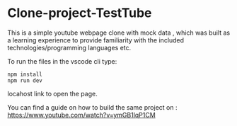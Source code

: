 # Clone-project-TestTube
This is a simple youtube webpage clone with mock data , which was built as a learning experience to provide familiarity with the included technologies/programming languages etc. 


To run the files in the vscode cli type:
```
npm install
npm run dev
```
locahost link to open the page.


You can find a guide on how to build the same project on : https://www.youtube.com/watch?v=ymGB1lqP1CM
